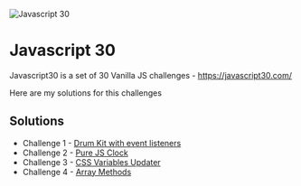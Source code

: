 
![Javascript 30](https://camo.githubusercontent.com/07ca65497065dd926bd889c53b7b7652f8ef3cbc4320739cf7ebed3c4d34cb2d/68747470733a2f2f6a61766173637269707433302e636f6d2f696d616765732f4a53332d736f6369616c2d73686172652e706e67)

# Javascript 30

Javascript30 is a set of 30 Vanilla JS challenges - https://javascript30.com/

Here are my solutions for this challenges


## Solutions
- Challenge 1 - [Drum Kit with event listeners](https://emilianog94.github.io/javascript30/ej1/index.html)
- Challenge 2 - [Pure JS Clock](https://emilianog94.github.io/javascript30/ej2/index.html)
- Challenge 3 - [CSS Variables Updater](https://emilianog94.github.io/javascript30/ej3/index.html)
- Challenge 4 - [Array Methods](https://emilianog94.github.io/javascript30/ej4/index.html)